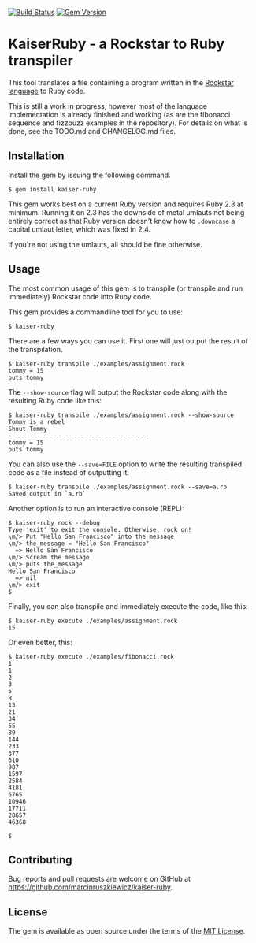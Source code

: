 [![Build Status](https://travis-ci.org/marcinruszkiewicz/kaiser-ruby.svg?branch=master)](https://travis-ci.org/marcinruszkiewicz/kaiser-ruby)
[![Gem Version](https://badge.fury.io/rb/kaiser-ruby.svg)](https://badge.fury.io/rb/kaiser-ruby)

# KaiserRuby - a Rockstar to Ruby transpiler

This tool translates a file containing a program written in the [Rockstar language](https://github.com/dylanbeattie/rockstar) to Ruby code.

This is still a work in progress, however most of the language implementation is already finished and working (as are the fibonacci sequence and fizzbuzz examples in the repository). For details on what is done, see the TODO.md and CHANGELOG.md files.

## Installation

Install the gem by issuing the following command.

```
$ gem install kaiser-ruby
```

This gem works best on a current Ruby version and requires Ruby 2.3 at minimum. Running it on 2.3 has the downside of metal umlauts not being entirely correct as that Ruby version doesn't know how to `.downcase` a capital umlaut letter, which was fixed in 2.4.

If you're not using the umlauts, all should be fine otherwise.

## Usage

The most common usage of this gem is to transpile (or transpile and run immediately) Rockstar code into Ruby code.

This gem provides a commandline tool for you to use:

```
$ kaiser-ruby
```

There are a few ways you can use it. First one will just output the result of the transpilation.

```
$ kaiser-ruby transpile ./examples/assignment.rock
tommy = 15
puts tommy

```

The `--show-source` flag will output the Rockstar code along with the resulting Ruby code like this:

```
$ kaiser-ruby transpile ./examples/assignment.rock --show-source
Tommy is a rebel
Shout Tommy
----------------------------------------
tommy = 15
puts tommy

```

You can also use the `--save=FILE` option to write the resulting transpiled code as a file instead of outputting it:

```
$ kaiser-ruby transpile ./examples/assignment.rock --save=a.rb
Saved output in `a.rb`

```

Another option is to run an interactive console (REPL):

```
$ kaiser-ruby rock --debug
Type 'exit' to exit the console. Otherwise, rock on!
\m/> Put "Hello San Francisco" into the message
\m/> the_message = "Hello San Francisco"
  => Hello San Francisco
\m/> Scream the message
\m/> puts the_message
Hello San Francisco
  => nil
\m/> exit
$
```

Finally, you can also transpile and immediately execute the code, like this:

```
$ kaiser-ruby execute ./examples/assignment.rock
15

```

Or even better, this:

```
$ kaiser-ruby execute ./examples/fibonacci.rock
1
1
2
3
5
8
13
21
34
55
89
144
233
377
610
987
1597
2584
4181
6765
10946
17711
28657
46368

$
```

## Contributing

Bug reports and pull requests are welcome on GitHub at https://github.com/marcinruszkiewicz/kaiser-ruby.

## License

The gem is available as open source under the terms of the [MIT License](https://opensource.org/licenses/MIT).
